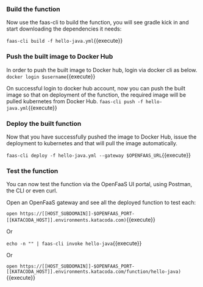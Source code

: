 ### Build  the function
Now use the faas-cli to build the function, you will see gradle kick in and start downloading 
the dependencies it needs:

`faas-cli build -f hello-java.yml`{{execute}}

### Push the built image to Docker Hub
In order to push the built image to Docker hub, login via docker cli as below.
`docker login $username`{{execute}}

On successful login to docker hub account, now you can push the built image
so that on deployment of the function, the required image will be pulled 
kubernetes from Docker Hub.
`faas-cli push -f hello-java.yml`{{execute}}

### Deploy the built function
Now that you have successfully pushed the image to Docker Hub, issue the
deployment to kubernetes and that will pull the image automatically.

`faas-cli deploy -f hello-java.yml --gateway $OPENFAAS_URL`{{execute}}

### Test the function
You can now test the function via the OpenFaaS UI portal, using Postman, 
the CLI or even curl.

Open an OpenFaaS gateway and see all the deployed function to test each:

`open https://[[HOST_SUBDOMAIN]]-$OPENFAAS_PORT-[[KATACODA_HOST]].environments.katacoda.com)`{{execute}}

Or

`echo -n "" | faas-cli invoke hello-java`{{execute}}

Or

`open https://[[HOST_SUBDOMAIN]]-$OPENFAAS_PORT-[[KATACODA_HOST]].environments.katacoda.com/function/hello-java)`{{execute}}